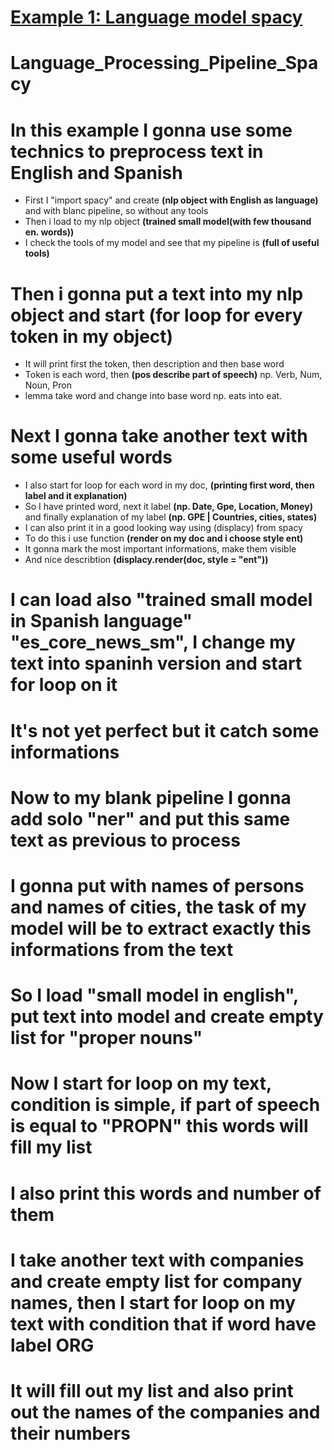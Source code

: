 # [Example 1: Language model spacy](https://github.com/JakubTabor/Language_model_Pipeline/blob/main/Language_Processing_Pipeline_Spacy.ipynb)
# Language_Processing_Pipeline_Spacy

# In this example I gonna use some technics to preprocess text in English and Spanish
* First I "import spacy" and create **(nlp object with English as language)** and with blanc pipeline, so without any tools
* Then i load to my nlp object **(trained small model(with few thousand en. words))**
* I check the tools of my model and see that my pipeline is **(full of useful tools)**

# Then i gonna put a text into my nlp object and start (for loop for every token in my object)
* It will print first the token, then description and then base word
* Token is each word, then **(pos describe part of speech)** np. Verb, Num, Noun, Pron
* lemma take word and change into base word np. eats into eat.

# Next I gonna take another text with some useful words
* I also start for loop for each word in my doc, **(printing first word, then label and it explanation)**
* So I have printed word, next it label **(np. Date, Gpe, Location, Money)** and finally explanation of my label **(np. GPE | Countries, cities, states)**
* I can also print it in a good looking way using (displacy) from spacy
* To do this i use function **(render on my doc and i choose style ent)**
* It gonna mark the most important informations, make them visible
* And nice describtion **(displacy.render(doc, style = "ent"))**
# I can load also "trained small model in Spanish language" "es_core_news_sm", I change my text into spaninh version and start for loop on it
# It's not yet perfect but it catch some informations
# Now to my blank pipeline I gonna add solo "ner" and put this same text as previous to process
# I gonna put with names of persons and names of cities, the task of my model will be to extract exactly this informations from the text
# So I load "small model in english", put text into model and create empty list for "proper nouns"  
# Now I start for loop on my text, condition is simple, if part of speech is equal to "PROPN" this words will fill my list
# I also print this words and number of them 
# I take another text with companies and create empty list for company names, then I start for loop on my text with condition that if word have label ORG
# It will fill out my list and also print out the names of the companies and their numbers

